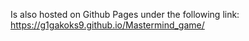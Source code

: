 Is also hosted on Github Pages under the following link:
https://g1gakoks9.github.io/Mastermind_game/

